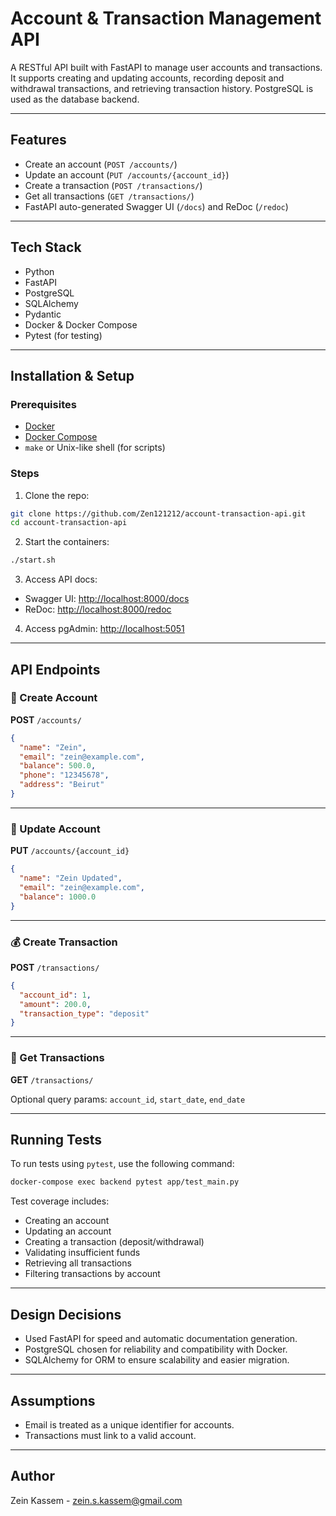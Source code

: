 # Account & Transaction Management API

A RESTful API built with FastAPI to manage user accounts and transactions. It supports creating and updating accounts, recording deposit and withdrawal transactions, and retrieving transaction history. PostgreSQL is used as the database backend.

---

## Features

- Create an account (`POST /accounts/`)
- Update an account (`PUT /accounts/{account_id}`)
- Create a transaction (`POST /transactions/`)
- Get all transactions (`GET /transactions/`)
- FastAPI auto-generated Swagger UI (`/docs`) and ReDoc (`/redoc`)

---

## Tech Stack

- Python
- FastAPI
- PostgreSQL
- SQLAlchemy
- Pydantic
- Docker & Docker Compose
- Pytest (for testing)

---

## Installation & Setup

### Prerequisites

- [Docker](https://www.docker.com/)
- [Docker Compose](https://docs.docker.com/compose/)
- `make` or Unix-like shell (for scripts)

### Steps

1. Clone the repo:

```bash
git clone https://github.com/Zen121212/account-transaction-api.git
cd account-transaction-api
```

2. Start the containers:

```bash
./start.sh
```

3. Access API docs:

- Swagger UI: [http://localhost:8000/docs](http://localhost:8000/docs)
- ReDoc: [http://localhost:8000/redoc](http://localhost:8000/redoc)

4. Access pgAdmin: [http://localhost:5051](http://localhost:5051)

---

## API Endpoints

### 📘 Create Account

**POST** `/accounts/`

```json
{
  "name": "Zein",
  "email": "zein@example.com",
  "balance": 500.0,
  "phone": "12345678",
  "address": "Beirut"
}
```

---

### 📗 Update Account

**PUT** `/accounts/{account_id}`

```json
{
  "name": "Zein Updated",
  "email": "zein@example.com",
  "balance": 1000.0
}
```

---

### 💰 Create Transaction

**POST** `/transactions/`

```json
{
  "account_id": 1,
  "amount": 200.0,
  "transaction_type": "deposit"
}
```

---

### 📄 Get Transactions

**GET** `/transactions/`

Optional query params: `account_id`, `start_date`, `end_date`

---

## Running Tests

To run tests using `pytest`, use the following command:

```bash
docker-compose exec backend pytest app/test_main.py
```

Test coverage includes:

- Creating an account
- Updating an account
- Creating a transaction (deposit/withdrawal)
- Validating insufficient funds
- Retrieving all transactions
- Filtering transactions by account

---

## Design Decisions

- Used FastAPI for speed and automatic documentation generation.
- PostgreSQL chosen for reliability and compatibility with Docker.
- SQLAlchemy for ORM to ensure scalability and easier migration.

---

## Assumptions

- Email is treated as a unique identifier for accounts.
- Transactions must link to a valid account.

---

## Author

Zein Kassem - [zein.s.kassem@gmail.com](mailto:zein.s.kassem@gmail.com)
